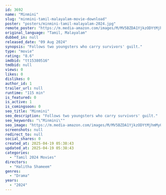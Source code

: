 ```yaml
---
id: 3692
name: "Minmini"
slug: "minmini-tamil-malayalam-movie-download"
poster: "posters/minmini-tamil-malayalam-2024.jpg"
remote_poster: "https://m.media-amazon.com/images/M/MV5BZDA1YjkzODYtMjhmMy00MDQ0LTk0M2ItMTZjMDExMDc2YmExXkEyXkFqcGc@._V1_SX300.jpg"
original_language: "Tamil, Malayalam"
dubbed_in: null
released_date: "09 Aug 2024"
synopsis: "Follows two youngsters who carry survivors' guilt."
type: "movie"
rating: "8.6"
imdbid: "tt15380516"
tmdbid: null
views: 0
likes: 0
dislikes: 0
author_id: 1
trailer_url: null
runtime: "115 min"
is_featured: 0
is_active: 1
is_comingsoon: 0
seo_title: "Minmini"
seo_description: "Follows two youngsters who carry survivors' guilt."
seo_keywords: "\"Minmini\""
seo_image: "https://m.media-amazon.com/images/M/MV5BZDA1YjkzODYtMjhmMy00MDQ0LTk0M2ItMTZjMDExMDc2YmExXkEyXkFqcGc@._V1_SX300.jpg"
screenshots: null
redirect_to: null
social_shares: 0
created_at: 2025-04-19 05:38:43
updated_at: 2025-04-19 05:38:43
categories:
  - "Tamil 2024 Movies"
directors:
  - "Halitha Shameem"
genres:
  - "Drama"
years:
  - "2024"
---
```

